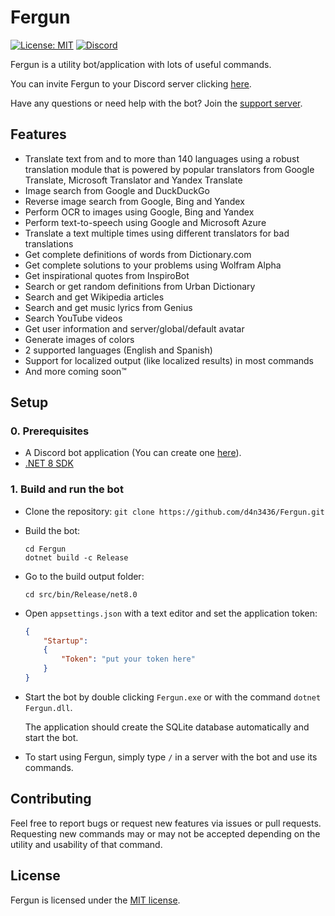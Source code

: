 # Fergun
[![License: MIT](https://img.shields.io/badge/License-MIT-green.svg)](LICENSE) [![Discord](https://discord.com/api/guilds/460627183501574144/widget.png)](https://discord.gg/V3TgaZRUPX)

Fergun is a utility bot/application with lots of useful commands.

You can invite Fergun to your Discord server clicking [here](https://discord.com/oauth2/authorize?client_id=680507783359365121&scope=bot%20applications.commands).

Have any questions or need help with the bot? Join the [support server](https://discord.gg/V3TgaZRUPX).

## Features
- Translate text from and to more than 140 languages using a robust translation module that is powered by popular translators from Google Translate, Microsoft Translator and Yandex Translate
- Image search from Google and DuckDuckGo
- Reverse image search from Google, Bing and Yandex
- Perform OCR to images using Google, Bing and Yandex
- Perform text-to-speech using Google and Microsoft Azure
- Translate a text multiple times using different translators for bad translations
- Get complete definitions of words from Dictionary.com
- Get complete solutions to your problems using Wolfram Alpha
- Get inspirational quotes from InspiroBot
- Search or get random definitions from Urban Dictionary
- Search and get Wikipedia articles
- Search and get music lyrics from Genius
- Search YouTube videos
- Get user information and server/global/default avatar
- Generate images of colors
- 2 supported languages (English and Spanish)
- Support for localized output (like localized results) in most commands
- And more coming soon™️

## Setup

### 0. Prerequisites
* A Discord bot application (You can create one [here](https://discord.com/developers/applications)).
* [.NET 8 SDK](https://dotnet.microsoft.com/download)

### 1. Build and run the bot
* Clone the repository:
  `git clone https://github.com/d4n3436/Fergun.git`
  
* Build the bot:
  ```
  cd Fergun
  dotnet build -c Release
  ```
  
* Go to the build output folder: 
  ```
  cd src/bin/Release/net8.0
  ```
  
* Open `appsettings.json` with a text editor and set the application token:
  ```json
  {
      "Startup":
      {
          "Token": "put your token here"
      }
  }
  ```
  
* Start the bot by double clicking `Fergun.exe` or with the command `dotnet Fergun.dll`.

  The application should create the SQLite database automatically and start the bot.

* To start using Fergun, simply type `/` in a server with the bot and use its commands.

## Contributing
Feel free to report bugs or request new features via issues or pull requests. Requesting new commands may or may not be accepted depending on the utility and usability of that command.

## License
Fergun is licensed under the [MIT license](LICENSE).
